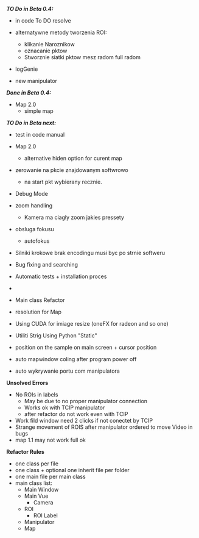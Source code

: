 ***TO Do in Beta 0.4:***

- in code To DO resolve
- alternatywne metody tworzenia ROI:
  - klikanie Naroznikow
  - oznacanie pktow
  - Stworznie siatki pktow mesz radom full radom
  
- logGenie

- new manipulator

***Done in Beta 0.4:***
- Map 2.0
  - simple map

***TO Do in Beta next:***

- test in code manual

- Map 2.0
  - alternative hiden option for curent map

- zerowanie na pkcie znajdowanym softwrowo
  - na start pkt wybierany recznie.

- Debug Mode

- zoom handling
  - Kamera ma ciagły zoom jakies pressety

- obsluga fokusu
  - autofokus
  
- Silniki krokowe brak encodingu musi byc po strnie softweru

- Bug fixing and searching

- Automatic tests + installation proces
- 
- Main class Refactor

- resolution for Map

- Using CUDA for imiage resize (oneFX for radeon and so one)

- Utiliti Strig Using Python "Static"

- position on the sample on main screen + cursor position

- auto mapwindow coling after program power off

- auto wykrywanie portu com manipulatora

**Unsolved Errors**

- No ROIs in labels
  - May be due to no proper manipulator connection
  - Works ok with TCIP manipulator
  - after refactor do not work even with TCIP
- Work fild window need 2 clicks if not conectet by TCIP
- Strange movement of ROIS after manipulator ordered to move Video in bugs
- map 1.1 may not work full ok 

**Refactor Rules**
- one class per file
- one class + optional one inherit file per folder
- one main file per main class
- main class list:
  - Main Window
  - Main Vue
    - Camera
  - ROI
    - ROI Label
  - Manipulator
  - Map
